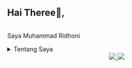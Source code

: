 ## Hai Theree👋,
<div align = center>
<img scr="https://github.com/muhammadridhoni/muhammadridhoni/assets/110298642/dc57a308-ceb8-4510-b583-7baadbf2414f" >

<div align = left>

Saya Muhammad Ridhoni
<p>
<div>
<details>
<summary>Tentang Saya</summary>

-🎒Saya adalah mahasiswa semester 3

-Saya sedang mempelajari Geofisika🌏

-Hobi saya adalah bermain sepak bola dan nonton bola

<p>
<h3 align= "center">Perlu?  
  
</div>
 
<div align="center"> 
  <a href="mailto:muhammadridhoni2003@mail.ugm.ac.d">
    <img src="https://img.shields.io/badge/Gmail-333333?style=for-the-badge&logo=gmail&logoColor=red" />
  </a>
  <a href="https://linkedin.com/in/muhammad-ridhoni" target="_blank">
    <img src="https://img.shields.io/badge/LinkedIn-0077B5?style=for-the-badge&logo=linkedin&logoColor=white" target="_blank" />
  </a>

